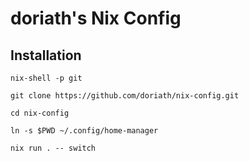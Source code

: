 # doriath's Nix Config

## Installation

```shell
nix-shell -p git

git clone https://github.com/doriath/nix-config.git

cd nix-config

ln -s $PWD ~/.config/home-manager

nix run . -- switch
```
